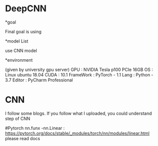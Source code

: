 # DeepCNN

*goal

Final goal is using 

*model List

use CNN model
 
*environment

(given by university gpu server)
GPU : NVIDIA Tesla p100 PCIe 16GB 
OS : Linux ubuntu 18.04
CUDA : 10.1
FrameWork : PyTorch - 1.1
Lang : Python - 3.7
Editor : PyCharm Professional

 
 # CNN
 I follow some blogs. If you follow what I uploaded, you could understand step of CNN

#Pytorch
 nn.funx
  -nn.Linear : https://pytorch.org/docs/stable/_modules/torch/nn/modules/linear.html
    please read docs
